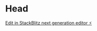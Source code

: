 # Head

[Edit in StackBlitz next generation editor ⚡️](https://stackblitz.com/~/github.com/blackbri-x/Head)